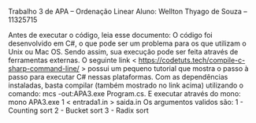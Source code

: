 ﻿Trabalho 3 de APA – Ordenação Linear
Aluno: Wellton Thyago de Souza – 11325715

Antes de executar o código, leia esse documento:
O código foi desenvolvido em C#, o que pode ser um problema para os que utilizam o Unix ou Mac OS. Sendo assim, sua execução pode ser feita através de ferramentas externas. O seguinte link < https://codetuts.tech/compile-c-sharp-command-line/ >  possui um pequeno tutorial que mostra o passo à passo para executar C# nessas plataformas. 
Com as dependências instaladas, basta compilar (também mostrado no link acima) utilizando o comando: mcs -out:APA3.exe Program.cs.
E executar  através do mono: mono APA3.exe 1 < entrada1.in > saida.in
Os argumentos validos são:
1 - Counting sort
2 - Bucket sort
3 - Radix sort
